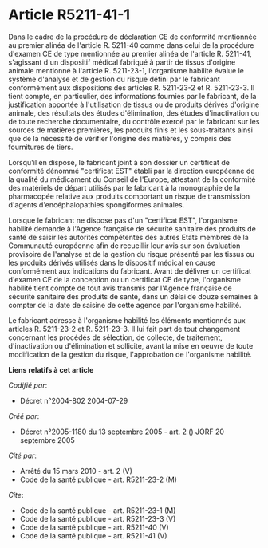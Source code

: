 # Article R5211-41-1

Dans le cadre de la procédure de déclaration CE de conformité mentionnée au premier alinéa de l'article R. 5211-40 comme dans
celui de la procédure d'examen CE de type mentionnée au premier alinéa de l'article R. 5211-41, s'agissant d'un dispositif
médical fabriqué à partir de tissus d'origine animale mentionné à l'article R. 5211-23-1, l'organisme habilité évalue le
système d'analyse et de gestion du risque défini par le fabricant conformément aux dispositions des articles R. 5211-23-2 et
R. 5211-23-3. Il tient compte, en particulier, des informations fournies par le fabricant, de la justification apportée à
l'utilisation de tissus ou de produits dérivés d'origine animale, des résultats des études d'élimination, des études
d'inactivation ou de toute recherche documentaire, du contrôle exercé par le fabricant sur les sources de matières premières,
les produits finis et les sous-traitants ainsi que de la nécessité de vérifier l'origine des matières, y compris des
fournitures de tiers.

Lorsqu'il en dispose, le fabricant joint à son dossier un certificat de conformité dénommé "certificat EST" établi par la
direction européenne de la qualité du médicament du Conseil de l'Europe, attestant de la conformité des matériels de départ
utilisés par le fabricant à la monographie de la pharmacopée relative aux produits comportant un risque de transmission
d'agents d'encéphalopathies spongiformes animales.

Lorsque le fabricant ne dispose pas d'un "certificat EST", l'organisme habilité demande à l'Agence française de sécurité
sanitaire des produits de santé de saisir les autorités compétentes des autres Etats membres de la Communauté européenne afin
de recueillir leur avis sur son évaluation provisoire de l'analyse et de la gestion du risque présenté par les tissus ou les
produits dérivés utilisés dans le dispositif médical en cause conformément aux indications du fabricant. Avant de délivrer un
certificat d'examen CE de la conception ou un certificat CE de type, l'organisme habilité tient compte de tout avis transmis
par l'Agence française de sécurité sanitaire des produits de santé, dans un délai de douze semaines à compter de la date de
saisine de cette agence par l'organisme habilité.

Le fabricant adresse à l'organisme habilité les éléments mentionnés aux articles R. 5211-23-2 et R. 5211-23-3. Il lui fait
part de tout changement concernant les procédés de sélection, de collecte, de traitement, d'inactivation ou d'élimination et
sollicite, avant la mise en oeuvre de toute modification de la gestion du risque, l'approbation de l'organisme habilité.

**Liens relatifs à cet article**

_Codifié par_:

  - Décret n°2004-802 2004-07-29

_Créé par_:

  - Décret n°2005-1180 du 13 septembre 2005 - art. 2 () JORF 20 septembre 2005

_Cité par_:

  - Arrêté du 15 mars 2010 - art. 2 (V)
  - Code de la santé publique - art. R5211-23-2 (M)

_Cite_:

  - Code de la santé publique - art. R5211-23-1 (M)
  - Code de la santé publique - art. R5211-23-3 (V)
  - Code de la santé publique - art. R5211-40 (V)
  - Code de la santé publique - art. R5211-41 (V)
